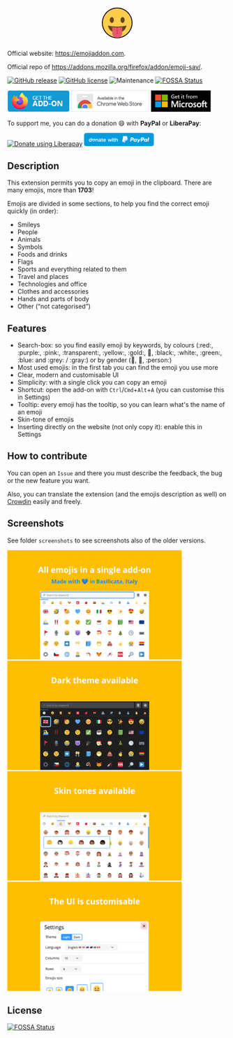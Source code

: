 <h1 align="center">
    <br>
    <img width="70" src="img/icon-dark-128.png" alt="Emoji icon" />
    <br>
</h1>

Official website: https://emojiaddon.com.

Official repo of https://addons.mozilla.org/firefox/addon/emoji-sav/.

[![GitHub release](https://img.shields.io/github/release/Sav22999/emoji.svg)](https://github.com/Sav22999/emoji/releases/) [![GitHub license](https://img.shields.io/github/license/Sav22999/emoji.svg)](https://github.com/Sav22999/emoji/blob/master/LICENSE) ![Maintenance](https://img.shields.io/badge/Maintained%3F-yes-green.svg)
[![FOSSA Status](https://app.fossa.io/api/projects/git%2Bgithub.com%2FSav22999%2Femoji.svg?type=shield)](https://app.fossa.io/projects/git%2Bgithub.com%2FSav22999%2Femoji?ref=badge_shield)

[<img src="img/firefoxAddons.png" height="50px">](https://addons.mozilla.org/firefox/addon/emoji-sav/) [<img src="img/chromeAddons.png" height="50px">](https://chrome.google.com/webstore/detail/emoji/kjepehkgbooeigeflhiogplnckadlife) [<img src="img/microsoftAddons.png" height="50px">](https://microsoftedge.microsoft.com/addons/detail/emoji/ejcgfbaipbelddlbokgcfajefbnnagfm)

To support me, you can do a donation :smile: with **PayPal** or **LiberaPay**:

<a href="https://liberapay.com/Sav22999/donate"><img alt="Donate using Liberapay" src="https://liberapay.com/assets/widgets/donate.svg"></a> [<img src="img/paypal.svg" width="160px"></img>](https://paypal.me/saveriomorelli)

## Description

This extension permits you to copy an emoji in the clipboard. There are many emojis, more than **1703**!

Emojis are divided in some sections, to help you find the correct emoji quickly (in order):

- Smileys
- People
- Animals
- Symbols
- Foods and drinks
- Flags
- Sports and everything related to them
- Travel and places
- Technologies and office
- Clothes and accessories
- Hands and parts of body
- Other (“not categorised”)

## Features

- Search-box: so you find easily emoji by keywords, by colours (:red:, :purple:, :pink:, :transparent:, :yellow:, :gold:, :orange:, :black:, :white:, :green:, :blue: and :grey: / :gray:) or by gender (:man:, :woman:, :person:)
- Most used emojis: in the first tab you can find the emoji you use more
- Clear, modern and customisable UI
- Simplicity: with a single click you can copy an emoji
- Shortcut: open the add-on with `Ctrl`/`Cmd`+`Alt`+`A` (you can customise this in Settings)
- Tooltip: every emoji has the tooltip, so you can learn what's the name of an emoji
- Skin-tone of emojis
- Inserting directly on the website (not only copy it): enable this in Settings

## How to contribute

You can open an `Issue` and there you must describe the feedback, the bug or the new feature you want.

Also, you can translate the extension (and the emojis description as well) on [Crowdin](https://crowdin.com/project/emoji-sav) easily and freely.

## Screenshots

See folder <code>screenshots</code> to see screenshots also of the older versions.

<img src="screenshots/3.17/1.png" width="400px"></img> <img src="screenshots/3.17/2.png" width="400px"></img> <img src="screenshots/3.17/3.png" width="400px"></img> <img src="screenshots/3.17/4.png" width="400px"></img>

## License
[![FOSSA Status](https://app.fossa.io/api/projects/git%2Bgithub.com%2FSav22999%2Femoji.svg?type=large)](https://app.fossa.io/projects/git%2Bgithub.com%2FSav22999%2Femoji?ref=badge_large)
